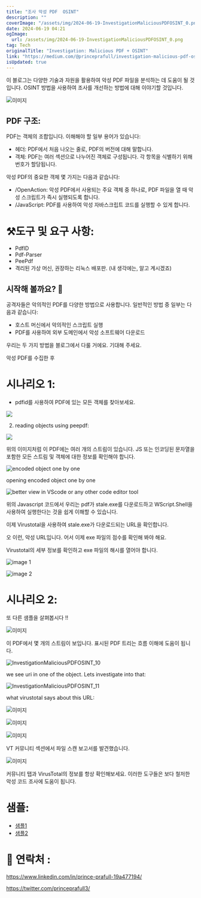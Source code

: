```yaml
---
title: "조사 악성 PDF  OSINT"
description: ""
coverImage: "/assets/img/2024-06-19-InvestigationMaliciousPDFOSINT_0.png"
date: 2024-06-19 04:21
ogImage:
  url: /assets/img/2024-06-19-InvestigationMaliciousPDFOSINT_0.png
tag: Tech
originalTitle: "Investigation: Malicious PDF + OSINT"
link: "https://medium.com/@princeprafull/investigation-malicious-pdf-osint-37380fd2b67f"
isUpdated: true
---
```


이 블로그는 다양한 기술과 자원을 활용하여 악성 PDF 파일을 분석하는 데 도움이 될 것입니다. OSINT 방법을 사용하여 조사를 개선하는 방법에 대해 이야기할 것입니다.

![이미지](/assets/img/2024-06-19-InvestigationMaliciousPDFOSINT_0.png)

## PDF 구조:

PDF는 객체의 조합입니다. 이해해야 할 일부 용어가 있습니다:

<!-- cozy-coder - 수평 -->

<ins class="adsbygoogle"
     style="display:block"
     data-ad-client="ca-pub-4877378276818686"
     data-ad-slot="1107185301"
     data-ad-format="auto"
     data-full-width-responsive="true"></ins>

<script>
     (adsbygoogle = window.adsbygoogle || []).push({});
</script>

- 헤더: PDF에서 처음 나오는 줄로, PDF의 버전에 대해 말합니다.
- 객체: PDF는 여러 섹션으로 나누어진 객체로 구성됩니다. 각 항목을 식별하기 위해 번호가 할당됩니다.

악성 PDF의 중요한 객체 몇 가지는 다음과 같습니다:

- /OpenAction: 악성 PDF에서 사용되는 주요 객체 중 하나로, PDF 파일을 열 때 악성 스크립트가 즉시 실행되도록 합니다.
- /JavaScript: PDF를 사용하여 악성 자바스크립트 코드를 실행할 수 있게 합니다.

# ⚒️도구 및 요구 사항:

<!-- cozy-coder - 수평 -->

<ins class="adsbygoogle"
     style="display:block"
     data-ad-client="ca-pub-4877378276818686"
     data-ad-slot="1107185301"
     data-ad-format="auto"
     data-full-width-responsive="true"></ins>

<script>
     (adsbygoogle = window.adsbygoogle || []).push({});
</script>

- PdfID
- Pdf-Parser
- PeePdf
- 격리된 가상 머신, 권장하는 리눅스 배포판. (내 생각에는, 알고 계시겠죠)

## 시작해 볼까요? 🏁

공격자들은 악의적인 PDF를 다양한 방법으로 사용합니다. 일반적인 방법 중 일부는 다음과 같습니다:

- 호스트 머신에서 악의적인 스크립트 실행
- PDF를 사용하여 외부 도메인에서 악성 소프트웨어 다운로드

<!-- cozy-coder - 수평 -->

<ins class="adsbygoogle"
     style="display:block"
     data-ad-client="ca-pub-4877378276818686"
     data-ad-slot="1107185301"
     data-ad-format="auto"
     data-full-width-responsive="true"></ins>

<script>
     (adsbygoogle = window.adsbygoogle || []).push({});
</script>

우리는 두 가지 방법을 블로그에서 다룰 거에요. 기대해 주세요.

악성 PDF를 수집한 후

# 시나리오 1:

- pdfid를 사용하여 PDF에 있는 모든 객체를 찾아보세요.

<!-- cozy-coder - 수평 -->

<ins class="adsbygoogle"
     style="display:block"
     data-ad-client="ca-pub-4877378276818686"
     data-ad-slot="1107185301"
     data-ad-format="auto"
     data-full-width-responsive="true"></ins>

<script>
     (adsbygoogle = window.adsbygoogle || []).push({});
</script>

<img src="/assets/img/2024-06-19-InvestigationMaliciousPDFOSINT_1.png" />

2. reading objects using peepdf:

<img src="/assets/img/2024-06-19-InvestigationMaliciousPDFOSINT_2.png" />

위의 이미지처럼 이 PDF에는 여러 개의 스트림이 있습니다. JS 또는 인코딩된 문자열을 포함한 모든 스트림 및 객체에 대한 정보를 확인해야 합니다.

<!-- cozy-coder - 수평 -->

<ins class="adsbygoogle"
     style="display:block"
     data-ad-client="ca-pub-4877378276818686"
     data-ad-slot="1107185301"
     data-ad-format="auto"
     data-full-width-responsive="true"></ins>

<script>
     (adsbygoogle = window.adsbygoogle || []).push({});
</script>

![encoded object one by one](/assets/img/2024-06-19-InvestigationMaliciousPDFOSINT_3.png)

opening encoded object one by one

![better view in VScode or any other code editor tool](/assets/img/2024-06-19-InvestigationMaliciousPDFOSINT_4.png)

<!-- cozy-coder - 수평 -->

<ins class="adsbygoogle"
     style="display:block"
     data-ad-client="ca-pub-4877378276818686"
     data-ad-slot="1107185301"
     data-ad-format="auto"
     data-full-width-responsive="true"></ins>

<script>
     (adsbygoogle = window.adsbygoogle || []).push({});
</script>

위의 Javascript 코드에서 우리는 pdf가 stale.exe를 다운로드하고 WScript.Shell을 사용하여 실행한다는 것을 쉽게 이해할 수 있습니다.

이제 Virustotal을 사용하여 stale.exe가 다운로드되는 URL을 확인합니다.

<!-- cozy-coder - 수평 -->

<ins class="adsbygoogle"
     style="display:block"
     data-ad-client="ca-pub-4877378276818686"
     data-ad-slot="1107185301"
     data-ad-format="auto"
     data-full-width-responsive="true"></ins>

<script>
     (adsbygoogle = window.adsbygoogle || []).push({});
</script>

오 이런, 악성 URL입니다. 어서 이제 exe 파일의 점수를 확인해 봐야 해요.

Virustotal의 세부 정보를 확인하고 exe 파일의 해시를 열어야 합니다.

![image 1](/assets/img/2024-06-19-InvestigationMaliciousPDFOSINT_7.png)

![image 2](/assets/img/2024-06-19-InvestigationMaliciousPDFOSINT_8.png)

<!-- cozy-coder - 수평 -->

<ins class="adsbygoogle"
     style="display:block"
     data-ad-client="ca-pub-4877378276818686"
     data-ad-slot="1107185301"
     data-ad-format="auto"
     data-full-width-responsive="true"></ins>

<script>
     (adsbygoogle = window.adsbygoogle || []).push({});
</script>

# 시나리오 2:

또 다른 샘플을 살펴봅시다 !!

![이미지](/assets/img/2024-06-19-InvestigationMaliciousPDFOSINT_9.png)

이 PDF에서 몇 개의 스트림이 보입니다. 표시된 PDF 트리는 흐름 이해에 도움이 됩니다.

<!-- cozy-coder - 수평 -->

<ins class="adsbygoogle"
     style="display:block"
     data-ad-client="ca-pub-4877378276818686"
     data-ad-slot="1107185301"
     data-ad-format="auto"
     data-full-width-responsive="true"></ins>

<script>
     (adsbygoogle = window.adsbygoogle || []).push({});
</script>

![InvestigationMaliciousPDFOSINT_10](/assets/img/2024-06-19-InvestigationMaliciousPDFOSINT_10.png)

we see uri in one of the object. Lets investigate into that:

![InvestigationMaliciousPDFOSINT_11](/assets/img/2024-06-19-InvestigationMaliciousPDFOSINT_11.png)

what virustotal says about this URL:

<!-- cozy-coder - 수평 -->

<ins class="adsbygoogle"
     style="display:block"
     data-ad-client="ca-pub-4877378276818686"
     data-ad-slot="1107185301"
     data-ad-format="auto"
     data-full-width-responsive="true"></ins>

<script>
     (adsbygoogle = window.adsbygoogle || []).push({});
</script>

![이미지](/assets/img/2024-06-19-InvestigationMaliciousPDFOSINT_12.png)

![이미지](/assets/img/2024-06-19-InvestigationMaliciousPDFOSINT_13.png)

![이미지](/assets/img/2024-06-19-InvestigationMaliciousPDFOSINT_14.png)

VT 커뮤니티 섹션에서 파일 스캔 보고서를 발견했습니다.

<!-- cozy-coder - 수평 -->

<ins class="adsbygoogle"
     style="display:block"
     data-ad-client="ca-pub-4877378276818686"
     data-ad-slot="1107185301"
     data-ad-format="auto"
     data-full-width-responsive="true"></ins>

<script>
     (adsbygoogle = window.adsbygoogle || []).push({});
</script>

![이미지](/assets/img/2024-06-19-InvestigationMaliciousPDFOSINT_15.png)

커뮤니티 탭과 VirusTotal의 정보를 항상 확인해보세요. 이러한 도구들은 보다 철저한 악성 코드 조사에 도움이 됩니다.

# 샘플:

- [샘플1](https://bazaar.abuse.ch/download/c1290b6740600c80533b4e8f8172f15ca4b3d6d4faab96b56912782a98ac5518/)
- [샘플2](https://bazaar.abuse.ch/download/3779f1b904ee4cf41f4a266505490682559d09337deb30a2cc08793c2e69385c/)

<!-- cozy-coder - 수평 -->

<ins class="adsbygoogle"
     style="display:block"
     data-ad-client="ca-pub-4877378276818686"
     data-ad-slot="1107185301"
     data-ad-format="auto"
     data-full-width-responsive="true"></ins>

<script>
     (adsbygoogle = window.adsbygoogle || []).push({});
</script>

# 🤙 연락처 :

https://www.linkedin.com/in/prince-prafull-19a477194/

https://twitter.com/princeprafull3/
